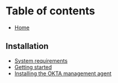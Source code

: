 # Table of contents

* [Home](README.md)

## Installation

* [System requirements](installation/system-requirements.md)
* [Getting started](installation/getting-started.md)
* [Installing the OKTA management agent](installation/create-the-management-agent.md)
